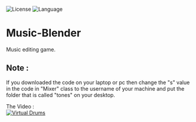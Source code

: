 ![License](https://img.shields.io/badge/license-Apache_2.0-blue.svg)
![Language](https://img.shields.io/badge/language-Java%20-red.svg)

# Music-Blender
Music editing game.

## Note : 
If you downloaded the code on your laptop or pc then change the "s" value in the code in "Mixer" class to the username of your machine and put the folder that is called "tones" on your desktop.

The Video :
<br>
[![Virtual Drums](https://img.youtube.com/vi/orEa1i0adRQ/0.jpg)](https://www.youtube.com/watch?v=orEa1i0adRQ)
<br>


